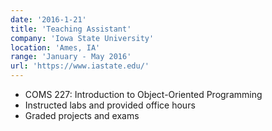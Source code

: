 ```yaml
---
date: '2016-1-21'
title: 'Teaching Assistant'
company: 'Iowa State University'
location: 'Ames, IA'
range: 'January - May 2016'
url: 'https://www.iastate.edu/'
---
```


- COMS 227: Introduction to Object-Oriented Programming
- Instructed labs and provided office hours
- Graded projects and exams
